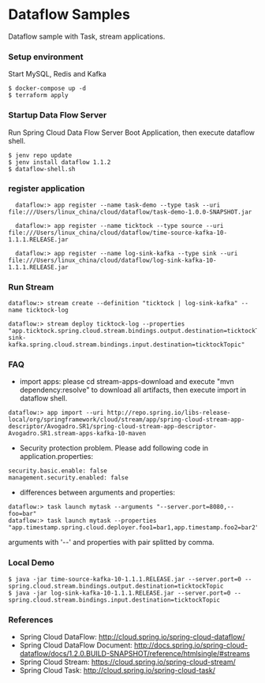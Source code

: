 Dataflow Samples
================
Dataflow sample with Task, stream applications.

### Setup environment

Start MySQL, Redis and Kafka
```
$ docker-compose up -d
$ terraform apply
```

### Startup Data Flow Server
Run Spring Cloud Data Flow Server Boot Application, then execute dataflow shell.
```
$ jenv repo update
$ jenv install dataflow 1.1.2
$ dataflow-shell.sh
```
### register application

```
  dataflow:> app register --name task-demo --type task --uri file:///Users/linux_china/cloud/dataflow/task-demo-1.0.0-SNAPSHOT.jar

  dataflow:> app register --name ticktock --type source --uri file:///Users/linux_china/cloud/dataflow/time-source-kafka-10-1.1.1.RELEASE.jar

  dataflow:> app register --name log-sink-kafka --type sink --uri file:///Users/linux_china/cloud/dataflow/log-sink-kafka-10-1.1.1.RELEASE.jar
```
### Run Stream
```
dataflow:> stream create --definition "ticktock | log-sink-kafka" --name ticktock-log

dataflow:> stream deploy ticktock-log --properties "app.ticktock.spring.cloud.stream.bindings.output.destination=ticktockTopic,app.log-sink-kafka.spring.cloud.stream.bindings.input.destination=ticktockTopic"
```

### FAQ

* import apps: please cd stream-apps-download and execute "mvn dependency:resolve" to download all artifacts, then execute import in dataflow shell.
```
dataflow:> app import --uri http://repo.spring.io/libs-release-local/org/springframework/cloud/stream/app/spring-cloud-stream-app-descriptor/Avogadro.SR1/spring-cloud-stream-app-descriptor-Avogadro.SR1.stream-apps-kafka-10-maven
```

* Security protection problem. Please add following code in application.properties:
```
security.basic.enable: false
management.security.enabled: false
```

* differences between arguments and properties:
```
dataflow:> task launch mytask --arguments "--server.port=8080,--foo=bar"
dataflow:> task launch mytask --properties "app.timestamp.spring.cloud.deployer.foo1=bar1,app.timestamp.foo2=bar2"
```
arguments with '--' and properties with pair splitted by comma.

### Local Demo

```
$ java -jar time-source-kafka-10-1.1.1.RELEASE.jar --server.port=0 --spring.cloud.stream.bindings.output.destination=ticktockTopic
$ java -jar log-sink-kafka-10-1.1.1.RELEASE.jar --server.port=0 --spring.cloud.stream.bindings.input.destination=ticktockTopic
```

### References

* Spring Cloud DataFlow: http://cloud.spring.io/spring-cloud-dataflow/
* Spring Cloud DataFlow Document: http://docs.spring.io/spring-cloud-dataflow/docs/1.2.0.BUILD-SNAPSHOT/reference/htmlsingle/#streams
* Spring Cloud Stream: https://cloud.spring.io/spring-cloud-stream/
* Spring Cloud Task: http://cloud.spring.io/spring-cloud-task/
